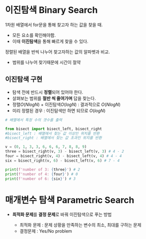 # 이진탐색 Binary Search

1차원 배열에서 for문을 통해 찾고자 하는 값을 찾을 때.  
- 모든 요소를 확인해야함.
- 이때 **이진탐색**을 통해 빠르게 찾을 수 있다.  

정렬된 배열을 반씩 나누어 찾고자하는 값의 알파벳과 비교.
- 범위를 나누어 찾기때문에 시간이 절약

## 이진탐색 구현
- 탐색 전에 반드시 **정렬**되어 있어야 한다.
- 살펴보는 범위를 **절반 씩 줄여가며** 답을 찾는다.  
- 정렬$O(NlogN)$ + 이진탐색$O(logN)$ : 결과적으로 $O(NlogN)$
- 미리 정렬된 경우 : 이진탐색만 하면 되므로 $O(logN)$
```python
# 배열에서 특정 수의 갯수를 출력

from bisect import bisect_left, bisect_right
#bisect_left : 배열에서 찾는 값 이상인 위치를 반환
#bisect_right : 배열에서 찾는 값 초과인 위치를 반환

v = (0, 1, 3, 3, 6, 6, 6, 7, 8, 8, 9)
three = bisect_right(v, 3) - bisect_left(v, 3) # 4 - 2
four = bisect_right(v, 4) - bisect_left(v, 4) # 4 - 4
six = bisect_right(v, 6) - bisect_left(v, 6) # 7 - 4

print(f'number of 3: {three}') # 2
print(f'number of 4: {four}') # 0
print(f'number of 6: {six}') # 3
```

# 매개변수 탐색 Parametric Search

- **최적화 문제**를 **결정 문제**로 바꿔 이진탐색으로 푸는 방법

    - 최적화 문제 : 문제 상황을 만족하는 변수의 최소, 최대를 구하는 문제
    - 결정문제 : Yes/No problem